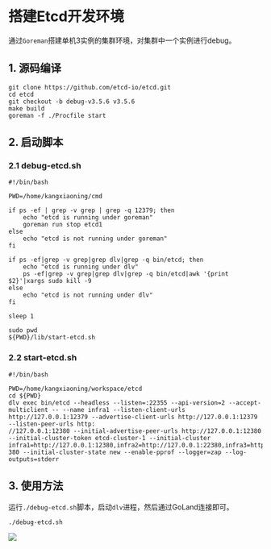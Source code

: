 # 搭建Etcd开发环境

<show-structure depth="3"/>

通过`Goreman`搭建单机3实例的集群环境，对集群中一个实例进行debug。

## 1. 源码编译

```Shell
git clone https://github.com/etcd-io/etcd.git
cd etcd
git checkout -b debug-v3.5.6 v3.5.6
make build
goreman -f ./Procfile start
```

## 2. 启动脚本

### 2.1 debug-etcd.sh

```Shell
#!/bin/bash

PWD=/home/kangxiaoning/cmd

if ps -ef | grep -v grep | grep -q 12379; then
    echo "etcd is running under goreman"
    goreman run stop etcd1
else
    echo "etcd is not running under goreman"
fi

if ps -ef|grep -v grep|grep dlv|grep -q bin/etcd; then
    echo "etcd is running under dlv"
    ps -ef|grep -v grep|grep dlv|grep -q bin/etcd|awk '{print $2}'|xargs sudo kill -9
else
    echo "etcd is not running under dlv"
fi

sleep 1

sudo pwd
${PWD}/lib/start-etcd.sh
```

### 2.2 start-etcd.sh

```Shell
#!/bin/bash

PWD=/home/kangxiaoning/workspace/etcd
cd ${PWD}
dlv exec bin/etcd --headless --listen=:22355 --api-version=2 --accept-multiclient -- --name infra1 --listen-client-urls http://127.0.0.1:12379 --advertise-client-urls http://127.0.0.1:12379 --listen-peer-urls http:
//127.0.0.1:12380 --initial-advertise-peer-urls http://127.0.0.1:12380 --initial-cluster-token etcd-cluster-1 --initial-cluster infra1=http://127.0.0.1:12380,infra2=http://127.0.0.1:22380,infra3=http://127.0.0.1:32
380 --initial-cluster-state new --enable-pprof --logger=zap --log-outputs=stderr
```

## 3. 使用方法

运行`./debug-etcd.sh`脚本，启动`dlv`进程，然后通过GoLand连接即可。

```Shell
./debug-etcd.sh
```

<procedure>
<img src="debug-etcd.png"  thumbnail="true"/>
</procedure>
